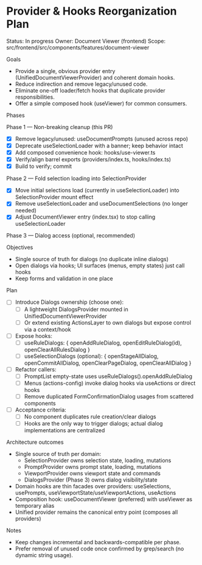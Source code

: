 # Provider & Hooks Reorganization Plan

Status: In progress
Owner: Document Viewer (frontend)
Scope: src/frontend/src/components/features/document-viewer

Goals
- Provide a single, obvious provider entry (UnifiedDocumentViewerProvider) and coherent domain hooks.
- Reduce indirection and remove legacy/unused code.
- Eliminate one-off loader/fetch hooks that duplicate provider responsibilities.
- Offer a simple composed hook (useViewer) for common consumers.

Phases

Phase 1 — Non-breaking cleanup (this PR)
- [x] Remove legacy/unused: useDocumentPrompts (unused across repo)
- [x] Deprecate useSelectionLoader with a banner; keep behavior intact
- [x] Add composed convenience hook: hooks/use-viewer.ts
- [x] Verify/align barrel exports (providers/index.ts, hooks/index.ts)
- [x] Build to verify; commit

Phase 2 — Fold selection loading into SelectionProvider
- [x] Move initial selections load (currently in useSelectionLoader) into SelectionProvider mount effect
- [x] Remove useSelectionLoader and useDocumentSelections (no longer needed)
- [x] Adjust DocumentViewer entry (index.tsx) to stop calling useSelectionLoader

Phase 3 — Dialog access (optional, recommended)

Objectives
- Single source of truth for dialogs (no duplicate inline dialogs)
- Open dialogs via hooks; UI surfaces (menus, empty states) just call hooks
- Keep forms and validation in one place

Plan
- [ ] Introduce Dialogs ownership (choose one):
  - [ ] A lightweight DialogsProvider mounted in UnifiedDocumentViewerProvider
  - [ ] Or extend existing ActionsLayer to own dialogs but expose control via a context/hook
- [ ] Expose hooks:
  - [ ] useRuleDialogs: { openAddRuleDialog, openEditRuleDialog(id), openClearAllRulesDialog }
  - [ ] useSelectionDialogs (optional): { openStageAllDialog, openCommitAllDialog, openClearPageDialog, openClearAllDialog }
- [ ] Refactor callers:
  - [ ] PromptList empty-state uses useRuleDialogs().openAddRuleDialog
  - [ ] Menus (actions-config) invoke dialog hooks via useActions or direct hooks
  - [ ] Remove duplicated FormConfirmationDialog usages from scattered components
- [ ] Acceptance criteria:
  - [ ] No component duplicates rule creation/clear dialogs
  - [ ] Hooks are the only way to trigger dialogs; actual dialog implementations are centralized

Architecture outcomes
- Single source of truth per domain:
  - SelectionProvider owns selection state, loading, mutations
  - PromptProvider owns prompt state, loading, mutations
  - ViewportProvider owns viewport state and commands
  - DialogsProvider (Phase 3) owns dialog visibility/state
- Domain hooks are thin facades over providers: useSelections, usePrompts, useViewportState/useViewportActions, useActions
- Composition hook: useDocumentViewer (preferred) with useViewer as temporary alias
- Unified provider remains the canonical entry point (composes all providers)

Notes
- Keep changes incremental and backwards-compatible per phase.
- Prefer removal of unused code once confirmed by grep/search (no dynamic string usage).

